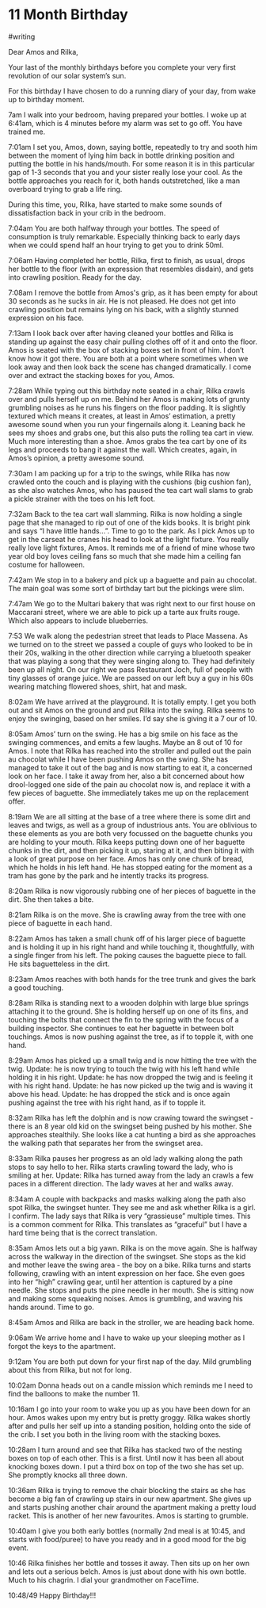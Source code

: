 # 11 Month Birthday
#writing

Dear Amos and Rilka,

Your last of the monthly birthdays before you complete your very first revolution of our solar system’s sun.

For this birthday I have chosen to do a running diary of your day, from wake up to birthday moment.

7am
I walk into your bedroom, having prepared your bottles. I woke up at 6:41am, which is 4 minutes before my alarm was set to go off. You have trained me.

7:01am
I set you, Amos, down, saying bottle, repeatedly to try and sooth him between the moment of lying him back in bottle drinking position and putting the bottle in his hands/mouth. For some reason it is in this particular gap of 1-3 seconds that you and your sister really lose your cool. As the bottle approaches you reach for it, both hands outstretched, like a man overboard trying to grab a life ring.

During this time, you, Rilka, have started to make some sounds of dissatisfaction back in your crib in the bedroom.

7:04am
You are both halfway through your bottles. The speed of consumption is truly remarkable. Especially thinking back to early days when we could spend half an hour trying to get you to drink 50ml.

7:06am
Having completed her bottle, Rilka, first to finish, as usual, drops her bottle to the floor (with an expression that resembles disdain), and gets into crawling position. Ready for the day.

7:08am
I remove the bottle from Amos's grip, as it has been empty for about 30 seconds as he sucks in air. He is not pleased. He does not get into crawling position but remains lying on his back, with a slightly stunned expression on his face.

7:13am
I look back over after having cleaned your bottles and Rilka is standing up against the easy chair pulling clothes off of it and onto the floor. Amos is seated with the box of stacking boxes set in front of him. I don’t know how it got there. You are both at a point where sometimes when we look away and then look back the scene has changed dramatically. I come over and extract the stacking boxes for you, Amos.

7:28am
While typing out this birthday note seated in a chair, Rilka crawls over and pulls herself up on me. Behind her Amos is making lots of grunty grumbling noises as he runs his fingers on the floor padding. It is slightly textured which means it creates, at least in Amos’ estimation, a pretty awesome sound when you run your fingernails along it. Leaning back he sees my shoes and grabs one, but this also puts the rolling tea cart in view. Much more interesting than a shoe. Amos grabs the tea cart by one of its legs and proceeds to bang it against the wall. Which creates, again, in Amos’s opinion, a pretty awesome sound.

7:30am
I am packing up for a trip to the swings, while Rilka has now crawled onto the couch and is playing with the cushions (big cushion fan), as she also watches Amos, who has paused the tea cart wall slams to grab a pickle strainer with the toes on his left foot.

7:32am
Back to the tea cart wall slamming. Rilka is now holding a single page that she managed to rip out of one of the kids books. It is bright pink and says “I have little hands…”. Time to go to the park. As I pick Amos up to get in the carseat he cranes his head to look at the light fixture. You really really love light fixtures, Amos. It reminds me of a friend of mine whose two year old boy loves ceiling fans so much that she made him a ceiling fan costume for halloween.

7:42am
We stop in to a bakery and pick up a baguette and pain au chocolat. The main goal was some sort of birthday tart but the pickings were slim.

7:47am
We go to the Multari bakery that was right next to our first house on Maccarani street, where we are able to pick up a tarte aux fruits rouge. Which also appears to include blueberries.

7:53
We walk along the pedestrian street that leads to Place Massena. As we turned on to the street we passed a couple of guys who looked to be in their 20s, walking in the other direction while carrying a bluetooth speaker that was playing a song that they were singing along to. They had definitely been up all night. On our right we pass Restaurant Joch, full of people with tiny glasses of orange juice. We are passed on our left buy a guy in his 60s wearing matching flowered shoes, shirt, hat and mask.

8:02am
We have arrived at the playground. It is totally empty. I get you both out and sit Amos on the ground and put Rilka into the swing. Rilka seems to enjoy the swinging, based on her smiles. I’d say she is giving it a 7 our of 10.

8:05am
Amos’ turn on the swing. He has a big smile on his face as the swinging commences, and emits a few laughs. Maybe an 8 out of 10 for Amos. I note that Rilka has reached into the stroller and pulled out the pain au chocolat while I have been pushing Amos on the swing. She has managed to take it out of the bag and is now starting to eat it, a concerned look on her face. I take it away from her, also a bit concerned about how drool-logged one side of the pain au chocolat now is, and replace it with a few pieces of baguette. She immediately takes me up on the replacement offer.

8:19am
We are all sitting at the base of a tree where there is some dirt and leaves and twigs, as well as a group of industrious ants. You are oblivious to these elements as you are both very focussed on the baguette chunks you are holding to your mouth. Rilka keeps putting down one of her baguette chunks in the dirt, and then picking it up, staring at it, and then biting it with a look of great purpose on her face. Amos has only one chunk of bread, which he holds in his left hand. He has stopped eating for the moment as a tram has gone by the park and he intently tracks its progress.

8:20am
Rilka is now vigorously rubbing one of her pieces of baguette in the dirt. She then takes a bite.

8:21am
Rilka is on the move. She is crawling away from the tree with one piece of baguette in each hand.

8:22am
Amos has taken a small chunk off of his larger piece of baguette and is holding it up in his right hand and while touching it, thoughtfully, with a single finger from his left. The poking causes the baguette piece to fall. He sits baguetteless in the dirt.
 
8:23am
Amos reaches with both hands for the tree trunk and gives the bark a good touching.

8:28am
Rilka is standing next to a wooden dolphin with large blue springs attaching it to the ground. She is holding herself up on one of its fins, and touching the bolts that connect the fin to the spring with the focus of a building inspector. She continues to eat her baguette in between bolt touchings. Amos is now pushing against the tree, as if to topple it, with one hand.

8:29am
Amos has picked up a small twig and is now hitting the tree with the twig. Update: he is now trying to touch the twig with his left hand while holding it in his right. Update: he has now dropped the twig and is feeling it with his right hand. Update: he has now picked up the twig and is waving it above his head. Update: he has dropped the stick and is once again pushing against the tree with his right hand, as if to topple it.

8:32am
Rilka has left the dolphin and is now crawing toward the swingset - there is an 8 year old kid on the swingset being pushed by his mother. She approaches stealthily. She looks like a cat hunting a bird as she approaches the walking path that separates her from the swingset area.

8:33am
Rilka pauses her progress as an old lady walking along the path stops to say hello to her. Rilka starts crawling toward the lady, who is smiling at her. Update: Rilka has turned away from the lady an crawls a few paces in a different direction. The lady waves at her and walks away.

8:34am
A couple with backpacks and masks walking along the path also spot Rilka, the swingset hunter. They see me and ask whether Rilka is a girl. I confirm. The lady says that Rilka is very “grassieuse” multiple times. This is a common comment for Rilka. This translates as “graceful” but I have a hard time being that is the correct translation.

8:35am
Amos lets out a big yawn. Rilka is on the move again. She is halfway across the walkway in the direction of the swingset. She stops as the kid and mother leave the swing area - the boy on a bike. Rilka turns and starts following, crawling with an intent expression on her face. She even goes into her “high” crawling gear, until her attention is captured by a pine needle. She stops and puts the pine needle in her mouth. She is sitting now and making some squeaking noises. Amos is grumbling, and waving his hands around. Time to go.

8:45am
Amos and Rilka are back in the stroller, we are heading back home.

9:06am
We arrive home and I have to wake up your sleeping mother as I forgot the keys to the apartment. 

9:12am
You are both put down for your first nap of the day. Mild grumbling about this from Rilka, but not for long.

10:02am
Donna heads out on a candle mission which reminds me I need to find the balloons to make the number 11.

10:16am
I go into your room to wake you up as you have been down for an hour. Amos wakes upon my entry but is pretty groggy. Rilka wakes shortly after and pulls her self up into a standing position, holding onto the side of the crib. I set you both in the living room with the stacking boxes.

10:28am
I turn around and see that Rilka has stacked two of the nesting boxes on top of each other. This is a first. Until now it has been all about knocking boxes down. I put a third box on top of the two she has set up. She promptly knocks all three down.

10:36am
Rilka is trying to remove the chair blocking the stairs as she has become a big fan of crawling up stairs in our new apartment. She gives up and starts pushing another chair around the apartment making a pretty loud racket. This is another of her new favourites. Amos is starting to grumble.

10:40am
I give you both early bottles (normally 2nd meal is at 10:45, and starts with food/puree) to have you ready and in a good mood for the big event.

10:46
Rilka finishes her bottle and tosses it away. Then sits up on her own and lets out a serious belch. Amos is just about done with his own bottle. Much to his chagrin. I dial your grandmother on FaceTime. 

10:48/49
Happy Birthday!!!


